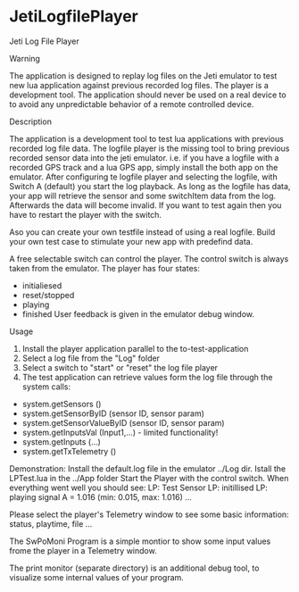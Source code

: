 # JetiLogfilePlayer
Jeti Log File Player 

Warning

The application is designed to replay log files on the Jeti emulator to test new lua application against previous 
recorded log files. The player is a development tool.
The application should never be used on a real device to to avoid any unpredictable behavior of a remote controlled device.


Description

The application is a development tool to test lua applications with previous recorded log file data. 
The logfile player is the missing tool to bring previous recorded sensor data into the jeti emulator. 
i.e. if you have a logfile with a recorded GPS track and a lua GPS app, simply install the both app 
on the emulator. After configuring te logfile player and selecting the logfile, with Switch A (default) 
you start the log playback. As long as the logfile has data, your app will retrieve the sensor and 
some switchItem data from the log. Afterwards the data will become invalid. If you want to test again
then you have to restart the player with the switch.

Aso you can create your own testfile instead of using a real logfile. Build your own test case to stimulate your new app with predefind data.

A free selectable switch can control the player. The control switch is always taken from the emulator.
The player has four states: 
 - initialiesed
 - reset/stopped
 - playing
 - finished
User feedback is given in the emulator debug window.


Usage

1. Install the player application parallel to the to-test-application
2. Select a log file from the "Log" folder
3. Select a switch to "start" or "reset" the log file player
4. The test application can retrieve values form the log file through the system calls:
  - system.getSensors ()
  - system.getSensorByID (sensor ID, sensor param)
  - system.getSensorValueByID (sensor ID, sensor param)
  - system.getInputsVal (Input1,...) - limited functionality!
  - system.getInputs (...)
  - system.getTxTelemetry ()

Demonstration:
Install the default.log file in the emulator ../Log dir.
Istall the LPTest.lua in the ../App folder
Start the Player with the control switch.
When everything went well you should see:
LP: Test Sensor
LP: initillised
LP: playing
signal A = 1.016  (min: 0.015, max: 1.016)
...

Please select the player's Telemetry window to see some basic information: status, playtime, file ...

The SwPoMoni Program is a simple montior to show some input values frome the player in a Telemetry window.

The print monitor (separate directory) is an additional debug tool, to visualize some internal values of your program.
